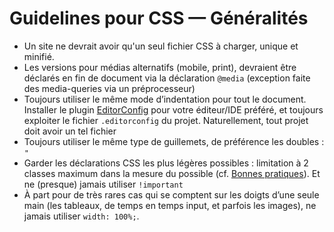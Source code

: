 # Guidelines pour CSS — Généralités

* Un site ne devrait avoir qu'un seul fichier CSS à charger, unique et minifié.
* Les versions pour médias alternatifs (mobile, print), devraient être déclarés en fin de document via la déclaration `@media` (exception faite des media-queries via un préprocesseur)
* Toujours utiliser le même mode d’indentation pour tout le document. Installer le plugin [EditorConfig](http://editorconfig.org/) pour votre éditeur/IDE préféré, et toujours exploiter le fichier `.editorconfig` du projet. Naturellement, tout projet doit avoir un tel fichier
* Toujours utiliser le même type de guillemets, de préférence les doubles : `"`
* Garder les déclarations CSS les plus légères possibles : limitation à 2 classes maximum dans la mesure du possible (cf. [Bonnes pratiques](bonnes-pratiques.md)). Et ne (presque) jamais utiliser `!important`
* À part pour de très rares cas qui se comptent sur les doigts d’une seule main (les tableaux, de temps en temps input, et parfois les images), ne jamais utiliser `width: 100%;`.
